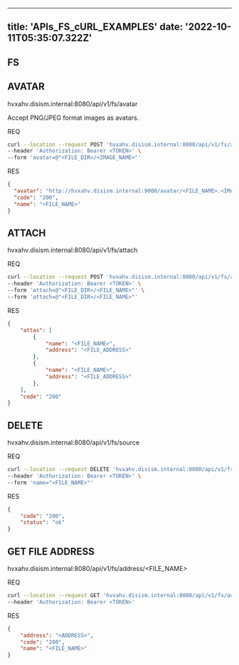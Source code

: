 
---
title: 'APIs_FS_cURL_EXAMPLES'
date: '2022-10-11T05:35:07.322Z'
---

## FS

## AVATAR
hvxahv.disism.internal:8080/api/v1/fs/avatar

Accept PNG/JPEG format images as avatars.

REQ
```bash
curl --location --request POST 'hvxahv.disism.internal:8080/api/v1/fs/avatar' \
--header 'Authorization: Bearer <TOKEN>' \
--form 'avatar=@"<FILE_DIR>/<IMAGE_NAME>"'
```
RES
```json
{
  "avatar": "http://hvxahv.disism.internal:9000/avatar/<FILE_NAME>.<IMAGE>",
  "code": "200",
  "name": "<FILE_NAME>"
}
```

## ATTACH
hvxahv.disism.internal:8080/api/v1/fs/attach

REQ
```bash
curl --location --request POST 'hvxahv.disism.internal:8080/api/v1/fs/attach' \
--header 'Authorization: Bearer <TOKEN>' \
--form 'attach=@"<FILE_DIR>/<FILE_NAME>"' \
--form 'attach=@"<FILE_DIR>/<FILE_NAME>"'
```
RES
```json
{
    "attas": [
        {
            "name": "<FILE_NAME>",
            "address": "<FILE_ADDRESS>"
        },
        {
            "name": "<FILE_NAME>",
            "address": "<FILE_ADDRESS>"
        },
    ],
    "code": "200"
}
```
## DELETE
hvxahv.disism.internal:8080/api/v1/fs/source

REQ
```bash
curl --location --request DELETE 'hvxahv.disism.internal:8080/api/v1/fs/source' \
--header 'Authorization: Bearer <TOKEN>' \
--form 'name="<FILE_NAME>"'
```
RES
```json
{
    "code": "200",
    "status": "ok"
}
```

## GET FILE ADDRESS
hvxahv.disism.internal:8080/api/v1/fs/address/<FILE_NAME>

REQ
```bash
curl --location --request GET 'hvxahv.disism.internal:8080/api/v1/fs/address/<FILE_NAME>' \
--header 'Authorization: Bearer <TOKEN>'
```
RES
```json
{
    "address": "<ADDRESS>",
    "code": "200",
    "name": "<FILE_NAME>"
}
```